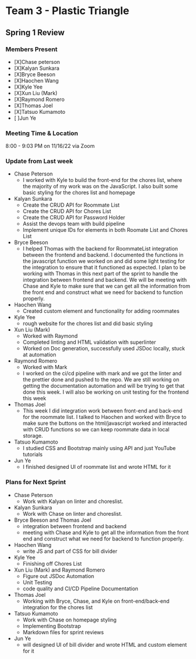 # Team 3 - Plastic Triangle

## **Spring 1 Review**

### **Members Present**

- [X]Chase peterson
- [X]Kalyan Sunkara
- [X]Bryce Beeson
- [X]Haochen Wang
- [X]Kyle Yee
- [X]Xun Liu (Mark)
- [X]Raymond Romero
- [X]Thomas Joel
- [X]Tatsuo Kumamoto
- [ ]Jun Ye

### **Meeting Time & Location**

8:00 - 9:03 PM on 11/16/22 via Zoom

### **Update from Last week**

- Chase Peterson
  - I worked with Kyle to build the front-end for the chores list, where the majority of my work was on the JavaScript. I also built some basic styling for the chores list and homepage
- Kalyan Sunkara
  - Create the CRUD API for Roommate List
  - Create the CRUD API for Chores List
  - Create the CRUD API for Password Holder
  - Assist the devops team with build pipeline
  - Implement unique IDs for elements in both Roomate List and Chores List
- Bryce Beeson
  - I helped Thomas with the backend for RoommateList integration between the frontend and backend. I documented the functions in the javascript function we worked on and did some light testing for the integration to ensure that it functioned as expected. I plan to be working with Thomas in this next part of the sprint to handle the integration between frontend and backend. We will be meeting with Chase and Kyle to make sure that we can get all the information from the front end and construct what we need for backend to function properly.
- Haochen Wang
  - Created custom element and functionality for adding roommates
- Kyle Yee
  - rough website for the chores list and did basic styling
- Xun Liu (Mark)
  - Worked with Raymond
  - Completed linting and HTML validation with superlinter
  - Worked on Doc generation, successfully used JSDoc locally, stuck at automation
- Raymond Romero
  - Worked with Mark
  - I worked on the ci/cd pipeline with mark and we got the linter and the prettier done and pushed to the repo. We are still working on getting the documentation automation and will be trying to get that done this week. I will also be working on unit testing for the frontend this week
- Thomas Joel
  - This week I did integration work between front-end and back-end for the roommate list. I talked to Haochen and worked with Bryce to make sure the buttons on the html/javascript worked and interacted with CRUD functions so we can keep roommate data in local storage.
- Tatsuo Kumamoto
  - I studied CSS and Bootstrap mainly using API and just YouTube tutorials
- Jun Ye
  - I finished designed UI of roommate list and wrote HTML for it

### **Plans for Next Sprint**

- Chase Peterson
  - Work with Kalyan on linter and choreslist.
- Kalyan Sunkara
  - Work with Chase on linter and choreslist.
- Bryce Beeson and Thomas Joel
  - integration between frontend and backend
  - meeting with Chase and Kyle to get all the information from the front end and construct what we need for backend to function properly.
- Haochen Wang
  - write JS and part of CSS for bill divider
- Kyle Yee
  - Finishing off Chores List
- Xun Liu (Mark) and Raymond Romero
  - Figure out JSDoc Automation
  - Unit Testing
  - code quality and CI/CD Pipeline Documentation
- Thomas Joel
  - Working with Bryce, Chase, and Kyle on front-end/back-end integration for the chores list
- Tatsuo Kumamoto
  - Work with Chase on homepage styling
  - Implementing Bootstrap
  - Markdown files for sprint reviews
- Jun Ye
  - will designed UI of bill divider and wrote HTML and custom element for it
